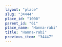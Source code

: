 ```yaml
---
layout: "place"
slug: "34444"
place_id: "1000"
parent_id: "61"
place_name: "Hanna-rabi"
title: "Hanna-rabi"
previous_item: "34447"
---
```

